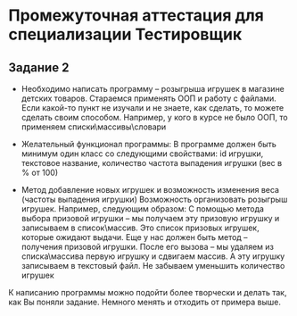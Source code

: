 # Промежуточная аттестация для специализации Тестировщик
## Задание 2
- Необходимо написать программу – розыгрыша игрушек в магазине детских товаров. Стараемся применять ООП и работу с файлами. 
Если какой-то пункт не изучали и не знаете, как сделать, то можете сделать своим способом. Например, у кого в курсе не было ООП, то применяем списки\массивы\словари

- Желательный функционал программы: В программе должен быть минимум один класс со следующими свойствами: id игрушки, текстовое название, количество частота выпадения игрушки (вес в % от 100)

- Метод добавление новых игрушек и возможность изменения веса (частоты выпадения игрушки) Возможность организовать розыгрыш игрушек. Например, следующим образом: С помощью метода выбора призовой игрушки – мы получаем эту призовую игрушку и записываем в список\массив. Это список призовых игрушек, которые ожидают выдачи. Еще у нас должен быть метод – получения призовой игрушки. После его вызова – мы удаляем из списка\массива первую игрушку и сдвигаем массив. А эту игрушку записываем в текстовый файл. Не забываем уменьшить количество игрушек

К написанию программы можно подойти более творчески и делать так, как Вы поняли задание. Немного менять и отходить от примера выше.
